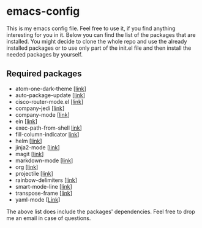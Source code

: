 # emacs-config

This is my emacs config file. Feel free to use it, if you find anything 
interesting for you in it. Below you can find the list of the packages that are
installed. You might decide to clone the whole repo and use the already
installed packages or to use only part of the init.el file and then 
install the needed packages by yourself.

## Required packages

* atom-one-dark-theme [[link](https://github.com/jonathanchu/atom-one-dark-theme)]
* auto-package-update [[link](https://github.com/rranelli/auto-package-update.el)]
* cisco-router-mode.el [[link](https://www.emacswiki.org/emacs/download/cisco-router-mode.el)]
* company-jedi [[link](https://github.com/syohex/emacs-company-jedi)]
* company-mode [[link](https://github.com/company-mode/company-mode)]
* ein [[link](https://github.com/millejoh/emacs-ipython-notebook)]
* exec-path-from-shell [link](https://github.com/purcell/exec-path-from-shell)]
* fill-column-indicator [link](https://github.com/alpaker/Fill-Column-Indicator)]
* helm [[link](https://github.com/emacs-helm/helm)]
* jinja2-mode [[link](https://github.com/paradoxxxzero/jinja2-mode)]
* magit [[link](https://magit.vc)]
* markdown-mode [[link](http://jblevins.org/projects/markdown-mode/)]
* org [[link](http://orgmode.org)]
* projectile [[link](https://github.com/bbatsov/projectile)]
* rainbow-delimiters [[link](https://www.emacswiki.org/emacs/RainbowDelimiters)]
* smart-mode-line [[link](https://github.com/Malabarba/smart-mode-line)]
* transpose-frame [[link](https://www.emacswiki.org/emacs/TransposeFrame)]
* yaml-mode [[Link](https://github.com/yoshiki/yaml-mode)]

The above list does include the packages' dependencies. Feel free to drop me 
an email in case of questions.
